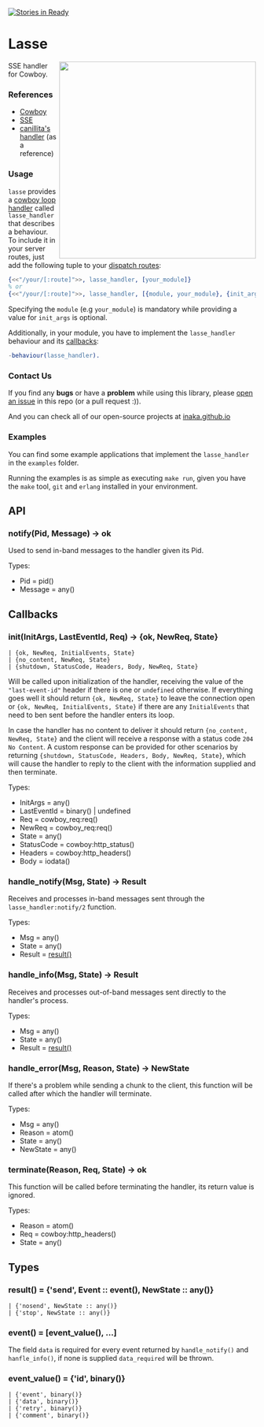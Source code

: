 [![Stories in Ready](https://badge.waffle.io/inaka/lasse.png?label=ready&title=Ready)](https://waffle.io/inaka/lasse)
# Lasse

<img src="http://i61.tinypic.com/40pkl.jpg" align="right" style="float:right" height="400" />

SSE handler for Cowboy.

### References

* [Cowboy](/extend/cowboy)
* [SSE](http://dev.w3.org/html5/eventsource/)
* [canillita's handler](/canillita/blob/master/src/canillita_news_handler.erl) (as a reference)

### Usage

``lasse`` provides a [cowboy loop handler](http://ninenines.eu/docs/en/cowboy/HEAD/guide/loop_handlers/)
called ``lasse_handler`` that describes a behaviour. To include it in your server routes, just add
the following tuple to your [dispatch routes](http://ninenines.eu/docs/en/cowboy/HEAD/guide/routing/):

```erlang
{<<"/your/[:route]">>, lasse_handler, [your_module]}
% or
{<<"/your/[:route]">>, lasse_handler, [{module, your_module}, {init_args, Args}]}
```

Specifying the ``module`` (e.g ``your_module``) is mandatory while providing a value for ``init_args``
is optional.

Additionally, in your module, you have to implement the ``lasse_handler`` behaviour and its
[callbacks](#callbacks):

```erlang
-behaviour(lasse_handler).
```

### Contact Us

If you find any **bugs** or have a **problem** while using this library, please [open an issue](https://github.com/inaka/lasse/issues/new) in this repo (or a pull request :)).

And you can check all of our open-source projects at [inaka.github.io](http://inaka.github.io)

### Examples

You can find some example applications that implement the ``lasse_handler`` in the ``examples`` folder.

Running the examples is as simple as executing ``make run``, given you have the ``make`` tool, ``git``
and ``erlang`` installed in your environment.

## API

### notify(Pid, Message) -> ok

Used to send in-band messages to the handler given its Pid.

Types:

- Pid = pid()
- Message = any()

<a name="callbacks"></a>
## Callbacks

### init(InitArgs, LastEventId, Req) -> {ok, NewReq, State}
    | {ok, NewReq, InitialEvents, State}
    | {no_content, NewReq, State}
    | {shutdown, StatusCode, Headers, Body, NewReq, State}

Will be called upon initialization of the handler, receiving the value of the ``"last-event-id"`` header
if there is one or ``undefined`` otherwise. If everything goes well it should return
``{ok, NewReq, State}`` to leave the connection open or ``{ok, NewReq, InitialEvents, State}`` if there are
any ``InitialEvents`` that need to ben sent before the handler enters its loop.

In case the handler has no content to deliver it should return ``{no_content, NewReq, State}`` and the client
will receive a response with a status code ``204 No Content``. A custom response can be provided for other
scenarios by returning ``{shutdown, StatusCode, Headers, Body, NewReq, State}``, which will cause the handler
to reply to the client with the information supplied and then terminate.

Types:

- InitArgs = any()
- LastEventId = binary() | undefined
- Req = cowboy_req:req()
- NewReq = cowboy_req:req()
- State = any()
- StatusCode = cowboy:http_status()
- Headers = cowboy:http_headers()
- Body = iodata()

### handle_notify(Msg, State) -> Result

Receives and processes in-band messages sent through the ``lasse_handler:notify/2`` function.

Types:

- Msg = any()
- State = any()
- Result = [result()](#result_type)

### handle_info(Msg, State) -> Result

Receives and processes out-of-band messages sent directly to the handler's process.

Types:

- Msg = any()
- State = any()
- Result = [result()](#result_type)

### handle_error(Msg, Reason, State) -> NewState

If there's a problem while sending a chunk to the client, this function will be called after which the handler will terminate.

Types:

- Msg = any()
- Reason = atom()
- State = any()
- NewState = any()

### terminate(Reason, Req, State) -> ok

This function will be called before terminating the handler, its return value is ignored.

Types:

- Reason = atom()
- Req = cowboy:http_headers()
- State = any()

## Types

<a name="result_type"></a>
### result() = {'send', Event :: event(), NewState :: any()}
    | {'nosend', NewState :: any()}
    | {'stop', NewState :: any()}

### event() = [event_value(), ...]

The field ``data`` is required for every event returned by ``handle_notify()`` and ``hanfle_info()``,
if none is supplied ``data_required`` will be thrown.

### event_value() = {'id', binary()}
    | {'event', binary()}
    | {'data', binary()}
    | {'retry', binary()}
    | {'comment', binary()}
